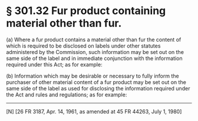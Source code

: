 # § 301.32   Fur product containing material other than fur.

(a) Where a fur product contains a material other than fur the content of which is required to be disclosed on labels under other statutes administered by the Commission, such information may be set out on the same side of the label and in immediate conjunction with the information required under this Act; as for example:


(b) Information which may be desirable or necessary to fully inform the purchaser of other material content of a fur product may be set out on the same side of the label as used for disclosing the information required under the Act and rules and regulations; as for example:



---

[N] [26 FR 3187, Apr. 14, 1961, as amended at 45 FR 44263, July 1, 1980]




